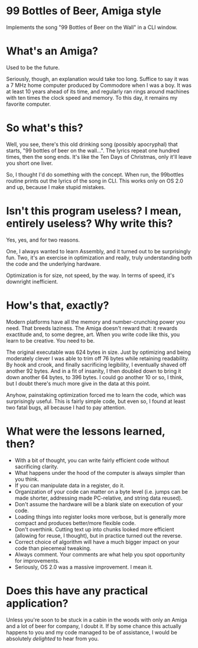 # 99 Bottles of Beer, Amiga style
Implements the song "99 Bottles of Beer on the Wall" in a CLI window.

# What's an Amiga?
Used to be the future. 

Seriously, though, an explanation would take too long. Suffice to say it was a 7 MHz home computer produced by Commodore when I was a boy. It was at least 10 years ahead of its time, and regularly ran rings around machines with ten times the clock speed and memory. To this day, it remains my favorite computer.

# So what's this?
Well, you see, there's this old drinking song (possibly apocryphal) that starts, "99 bottles of beer on the wall...". The lyrics repeat one hundred times, then the song ends. It's like the Ten Days of Christmas, only it'll leave you short one liver.

So, I thought I'd do something with the concept. When run, the 99bottles routine prints out the lyrics of the song in CLI. This works only on OS 2.0 and up, because I make stupid mistakes.

# Isn't this program useless? I mean, entirely useless? Why write this?
Yes, yes, and for two reasons. 

One, I always wanted to learn Assembly, and it turned out to be surprisingly fun. Two, it's an exercise in optimization and really, truly understanding both the code and the underlying hardware.

Optimization is for size, not speed, by the way. In terms of speed, it's downright inefficient.

# How's that, exactly?
Modern platforms have all the memory and number-crunching power you need. That breeds laziness. The Amiga doesn't reward that: it rewards exactitude and, to some degree, art. When you write code like this, you learn to be creative. You need to be. 

The original executable was 624 bytes in size. Just by optimizing and being moderately clever I was able to trim off 76 bytes while retaining readability. By hook and crook, and finally sacrificing legibility, I eventually shaved off another 92 bytes. And in a fit of insanity, I then doubled down to bring it down another 64 bytes, to 396 bytes. I could go another 10 or so, I think, but I doubt there's much more give in the data at this point.

Anyhow, painstaking optimization forced me to learn the code, which was surprisingly useful. This is fairly simple code, but even so, I found at least two fatal bugs, all because I had to pay attention.

# What were the lessons learned, then?
* With a bit of thought, you can write fairly efficient code without sacrificing clarity.
* What happens under the hood of the computer is always simpler than you think.
* If you can manipulate data in a register, do it.
* Organization of your code can matter on a byte level (i.e. jumps can be made shorter, addressing made PC-relative, and string data reused).
* Don't assume the hardware will be a blank slate on execution of your code.
* Loading things into register looks more verbose, but is generally more compact and produces better/more flexible code.
* Don't overthink. Cutting text up into chunks looked more efficient (allowing for reuse, I thought), but in practice turned out the reverse.
* Correct choice of algorithm will have a much bigger impact on your code than piecemeal tweaking.
* Always comment. Your comments are what help you spot opportunity for improvements.
* Seriously, OS 2.0 was a massive improvement. I mean it.

# Does this have any practical application?
Unless you're soon to be stuck in a cabin in the woods with only an Amiga and a lot of beer for company, I doubt it. If by some chance this actually happens to you and my code managed to be of assistance, I would be absolutely _delighted_ to hear from you.
